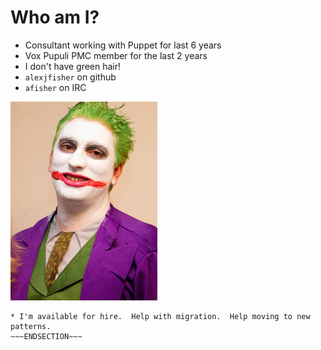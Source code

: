 <!SLIDE>
# Who am I?

* Consultant working with Puppet for last 6 years
* Vox Pupuli PMC member for the last 2 years
* I don't have green hair!
* `alexjfisher` on github
* `afisher` on IRC

![.fancyborder Picture of me](../_images/joker.png)
~~~SECTION:notes~~~
* I'm available for hire.  Help with migration.  Help moving to new patterns.
~~~ENDSECTION~~~
